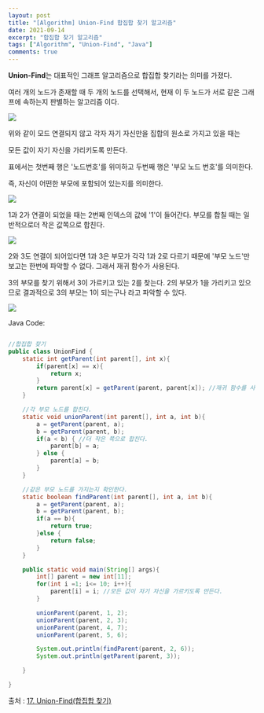 ```yaml
---
layout: post
title: "[Algorithm] Union-Find 합집합 찾기 알고리즘"
date: 2021-09-14
excerpt: "합집합 찾기 알고리즘"
tags: ["Algorithm", "Union-Find", "Java"]
comments: true
---
```

**Union-Find**는 대표적인 그래프 알고리즘으로 합집합 찾기라는 의미를 가졌다.

여러 개의 노드가 존재할 때 두 개의 노드를 선택해서, 현재 이 두 노드가 서로 같은 그래프에 속하는지 판별하는 알고리즘 이다. 

<img src ="https://eunmik.github.io/bonita.github.io/assets/img/2021/0914/img1.png" />

위와 같이 모드 연결되지 않고 각자 자기 자신만을 집합의 원소로 가지고 있을 때는 

모든 값이 자기 자신을 가리키도록 만든다. 

표에서는 첫번째 행은 '노드번호'를 위미하고 두번째 행은 '부모 노드 번호'를 의미한다.

즉, 자신이 어떤한 부모에 포함되어 있는지를 의미한다.

<img src ="https://eunmik.github.io/bonita.github.io/assets/img/2021/0914/img2.png" />

1과 2가 연결이 되었을 때는 2번째 인덱스의 값에 '1'이 들어간다. 부모를 합칠 때는 일반적으로더 작은 값쪽으로 합친다. 

<img src ="https://eunmik.github.io/bonita.github.io/assets/img/2021/0914/img3.png" />

2와 3도 연결이 되어있다면 1과 3은 부모가 각각 1과 2로 다르기 때문에 '부모 노드'만 보고는 한번에 파악할 수 없다. 그래서 재귀 함수가 사용된다. 

3의 부모를 찾기 위해서 3이 가르키고 있는 2를 찾는다. 2의 부모가 1을 가리키고 있으므로 결과적으로 3의 부모는 1이 되는구나 라고 파악할 수 있다. 

<img src ="https://eunmik.github.io/bonita.github.io/assets/img/2021/0914/img4.gif" />

Java Code: 

```java

//합집합 찾기
public class UnionFind {
    static int getParent(int parent[], int x){
        if(parent[x] == x){
            return x;
        }
        return parent[x] = getParent(parent, parent[x]); //재귀 함수를 사용한다. 
    }

    //각 부모 노드를 합친다.
    static void unionParent(int parent[], int a, int b){
        a = getParent(parent, a);
        b = getParent(parent, b);
        if(a < b) { //더 작은 쪽으로 합친다. 
            parent[b] = a;
        } else {
            parent[a] = b;
        }
    }

    //같은 부모 노드를 가지는지 확인한다.
    static boolean findParent(int parent[], int a, int b){
        a = getParent(parent, a);
        b = getParent(parent, b);
        if(a == b){
            return true;
        }else {
            return false;
        }
    }

    public static void main(String[] args){
        int[] parent = new int[11];
        for(int i =1; i<= 10; i++){
            parent[i] = i; //모든 값이 자기 자신을 가르키도록 만든다. 
        }

        unionParent(parent, 1, 2);
        unionParent(parent, 2, 3);
        unionParent(parent, 4, 7);
        unionParent(parent, 5, 6);

        System.out.println(findParent(parent, 2, 6));
        System.out.println(getParent(parent, 3));

    }

}
```

출처 : [17. Union-Find(합집합 찾기)](https://m.blog.naver.com/ndb796/221230967614)